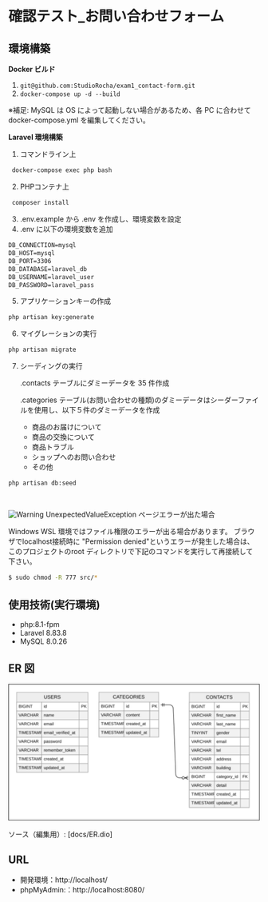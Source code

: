 # 確認テスト\_お問い合わせフォーム

## 環境構築

**Docker ビルド**

1. `git@github.com:StudioRocha/exam1_contact-form.git`
2. `docker-compose up -d --build`

※補足: MySQL は OS によって起動しない場合があるため、各 PC に合わせて docker-compose.yml を編集してください。

**Laravel 環境構築**

1. コマンドライン上
```bash
 docker-compose exec php bash
```
2. PHPコンテナ上
```bash
 composer install
```

3. .env.example から .env を作成し、環境変数を設定
4. .env に以下の環境変数を追加

```text
DB_CONNECTION=mysql
DB_HOST=mysql
DB_PORT=3306
DB_DATABASE=laravel_db
DB_USERNAME=laravel_user
DB_PASSWORD=laravel_pass
```

5. アプリケーションキーの作成

```bash
php artisan key:generate
```

6. マイグレーションの実行

```bash
php artisan migrate
```

7. シーディングの実行

    .contacts テーブルにダミーデータを 35 件作成

    .categories テーブル(お問い合わせの種類)のダミーデータはシーダーファイルを使用し、以下５件のダミーデータを作成

    - 商品のお届けについて
    - 商品の交換について
    - 商品トラブル
    - ショップへのお問い合わせ
    - その他

```bash
php artisan db:seed
```

<BR>


![Warning](https://img.shields.io/badge/Warning-Permission%20denied-red)
UnexpectedValueException ページエラーが出た場合

Windows WSL 環境ではファイル権限のエラーが出る場合があります。
ブラウザでlocalhost接続時に "Permission denied"というエラーが発生した場合は、
このプロジェクトのroot ディレクトリで下記のコマンドを実行して再接続して下さい。


```bash
$ sudo chmod -R 777 src/*
```

## 使用技術(実行環境)

-   php:8.1-fpm
-   Laravel 8.83.8
-   MySQL 8.0.26

## ER 図

<img src="docs/images/ER.svg" width="640" alt="ER図">

ソース（編集用）: [docs/ER.dio]

## URL

-   開発環境：http://localhost/
-   phpMyAdmin:：http://localhost:8080/
